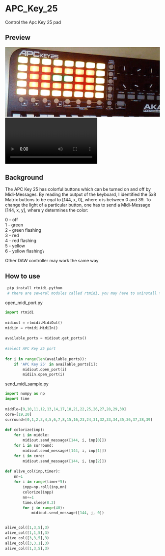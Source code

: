 # APC_Key_25
Control the Apc Key 25 pad


## Preview
![sample_gif](https://raw.githubusercontent.com/ambader/APC_Key_25/main/sample.gif)
![test](https://raw.githubusercontent.com/ambader/APC_Key_25/main/apc_key_25.webm)

## Background
The APC Key 25 has colorful buttons which can be turned on and off by Midi-Messages.
By reading the output of the keyboard, I identified the 5x8 Matrix buttons to be eqal to [144, x, 0], where x is between 0 and 39.
To change the light of a particular button, one has to send a Midi-Message [144, x, y], where y determines the color:

0 - off\
1 - green\
2 - green flashing\
3 - red\
4 - red flashing\
5 - yellow\
6 - yellow flashing\

Other DAW controller may work the same way

## How to use
```python
 pip install rtmidi-python
 # there are several modules called rtmidi, you may have to uninstall the other version 
```

open_midi_port.py
```python
import rtmidi

midiout = rtmidi.MidiOut()
midiin = rtmidi.MidiIn()

available_ports = midiout.get_ports()

#select APC Key 25 port

for i in range(len(available_ports)):
    if 'APC Key 25' in available_ports[i]:
        midiout.open_port(i)
        midiin.open_port(i)
```

send_midi_sample.py
```python
import numpy as np
import time

middle=[9,10,11,12,13,14,17,18,21,22,25,26,27,28,29,30]
core=[19,20]
surround=[0,1,2,3,4,5,6,7,8,15,16,23,24,31,32,33,34,35,36,37,38,39]

def colorize(inp):
    for i in middle:
        midiout.send_message([144, i, inp[0]])
    for i in surround:
        midiout.send_message([144, i, inp[1]])
    for i in core:
        midiout.send_message([144, i, inp[2]])
        
def alive_col(inp,timer):
    nn=1
    for i in range(timer*5):
        inpp=np.roll(inp,nn)
        colorize(inpp)
        nn+=1
        time.sleep(0.2)
        for j in range(40):
            midiout.send_message([144, j, 0])
    
```

```python
alive_col([1,3,5],3)
alive_col([1,1,5],3)
alive_col([3,3,5],3)
alive_col([3,3,1],3)
alive_col([1,3,5],3)
```
